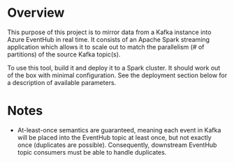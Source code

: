 # Overview
This purpose of this project is to mirror data from a Kafka instance into Azure EventHub in real time. It consists of an Apache Spark streaming application which allows it to scale out to match the parallelism (# of partitions) of the source Kafka topic(s).

To use this tool, build it and deploy it to a Spark cluster. It should work out of the box with minimal configuration. See the deployment section below for a description of available parameters.

# Notes
- At-least-once semantics are guaranteed, meaning each event in Kafka will be placed into the EventHub topic at least once, but not exactly once (duplicates are possible). Consequently, downstream EventHub topic consumers must be able to handle duplicates.
